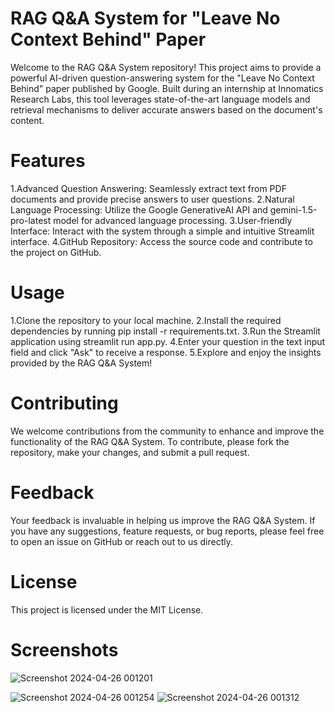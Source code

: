 
# RAG Q&A System for "Leave No Context Behind" Paper
Welcome to the RAG Q&A System repository! This project aims to provide a powerful AI-driven question-answering system for the "Leave No Context Behind" paper published by Google. Built during an internship at Innomatics Research Labs, this tool leverages state-of-the-art language models and retrieval mechanisms to deliver accurate answers based on the document's content.

# Features
1.Advanced Question Answering: Seamlessly extract text from PDF documents and provide precise answers to user questions.
2.Natural Language Processing: Utilize the Google GenerativeAI API and gemini-1.5-pro-latest model for advanced language processing.
3.User-friendly Interface: Interact with the system through a simple and intuitive Streamlit interface.
4.GitHub Repository: Access the source code and contribute to the project on GitHub.

# Usage
1.Clone the repository to your local machine.
2.Install the required dependencies by running pip install -r requirements.txt.
3.Run the Streamlit application using streamlit run app.py.
4.Enter your question in the text input field and click "Ask" to receive a response.
5.Explore and enjoy the insights provided by the RAG Q&A System!

# Contributing
We welcome contributions from the community to enhance and improve the functionality of the RAG Q&A System. To contribute, please fork the repository, make your changes, and submit a pull request.

# Feedback
Your feedback is invaluable in helping us improve the RAG Q&A System. If you have any suggestions, feature requests, or bug reports, please feel free to open an issue on GitHub or reach out to us directly.

# License
This project is licensed under the MIT License.

# Screenshots

![Screenshot 2024-04-26 001201](https://github.com/SakshiYN/Build-a-RAG-System-on-Leave-No-Context-Behind-Paper_IN1240908/assets/122168058/19fd096b-150a-4ec3-8afd-734aff493142)

![Screenshot 2024-04-26 001254](https://github.com/SakshiYN/Build-a-RAG-System-on-Leave-No-Context-Behind-Paper_IN1240908/assets/122168058/e4b3c66b-67e9-4053-ab2b-338e58c77053)
![Screenshot 2024-04-26 001312](https://github.com/SakshiYN/Build-a-RAG-System-on-Leave-No-Context-Behind-Paper_IN1240908/assets/122168058/7deec485-66b4-4aaf-95c8-35aadc76e817)





